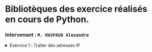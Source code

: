 # Bibliotèques des exercice réalisés en cours de Python.
### Intervenant : `M. RASPAUD Alexandre`

<details>
<summary>Exercice 1 : Traiter des adresses IP</summary>
<br>
Ecrire un script qui demande à l’utilisateur de taper une adresse IPv4 ; puis l’afficher
Ecrire une méthode qui vérifie les adresses IPv4 rentrées par les utilisateurs
Faire de même avec les adresses IPv6
Créer une méthode qui détecte si la chaîne de caractère reçu est une adresse IPv4 ou IPv6, la vérifie et renvois à l’utilisateur la version d’IP (4 ou 6) si elle est valide.
Reprendre la méthode de la question 4 et rendre possible l’envois d’une liste d’adresse IP (4 ou 6)
Idem à la question 5 mais la valeur en entrée de votre méthode sera un dictionnaire contenant un host en clé et une adresse IP en valeur.
<br>
[./exercices/exo_1.py](Voir le code)
</details>
</details>